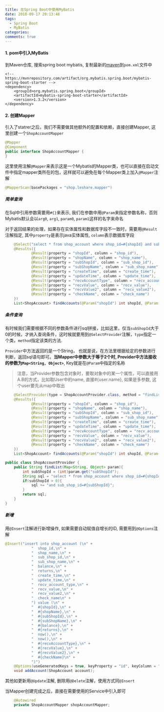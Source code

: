 ```yaml
---
title: 在Spring Boot中使用MyBatis
date: 2018-09-17 20:13:48
tags: 
  - Spring Boot
  - MyBatis
categories:
comments: true
---
```


#### 1. pom中引入MyBatis

到Maven仓库, 搜索spring boot mybatis, 复制最新的[maven](https://mvnrepository.com/artifact/org.mybatis.spring.boot/mybatis-spring-boot-starter/1.3.2)到`pom.xml`文件中

```
<!-- https://mvnrepository.com/artifact/org.mybatis.spring.boot/mybatis-spring-boot-starter -->
<dependency>
    <groupId>org.mybatis.spring.boot</groupId>
    <artifactId>mybatis-spring-boot-starter</artifactId>
    <version>1.3.2</version>
</dependency>

```

#### 2. 创建Mapper

引入了statrer之后，我们不需要做其他额外的配置和依赖，直接创建Mapper, 这里创建一个`ShopAccountMapper`

```java
@Mapper
@Component
public interface ShopAccountMapper {
}
```

这里使用注解`@Mapper`来表示这是一个Mybatis的Mapper类，也可以直接在启动文件中指定mapper类所在的包，这样就可以避免在每个Mapper类上加入`@Mapper`注解

```java
@MapperScan(basePackages = "shop.leshare.mapper")
```

##### 简单查询

在Sql中引用参数需要用`#{}`来表示, 我们在参数中用`@Param`来指定参数名称，否则Mybatis默认会以`arg0`, `arg1`, `param0`, `param1`这样的名字来命名

对于返回结果的处理，如果存在实体属性和数据库字段不一致时，需要用`@Result`注解指定, 其中`property`是表示java实体属性, `column`表示数据库字段

```java
    @Select("select * from shop_account where shop_id=#{shopId} and sub_shop_id=#{subShopId}")
    @Results({
            @Result(property = "shopId", column = "shop_id"),
            @Result(property = "shopName", column = "shop_name"),
            @Result(property = "subShopId", column = "sub_shop_id"),
            @Result(property = "subShopName", column = "sub_shop_name"),
            @Result(property = "createTime", column = "create_time"),
            @Result(property = "updateTime", column = "update_time"),
            @Result(property = "recvAccountType", column = "recv_account_type"),
            @Result(property = "recvValue", column = "recv_value"),
            @Result(property = "recvValue2", column = "recv_value2"),
            @Result(property = "checkName", column = "check_name")
    })
    List<ShopAccount> findAccounts(@Param("shopId") int shopId, @Param("subShopId") int subShopId);
```

##### 条件查询

有时候我们需要根据不同的参数条件进行sql拼接，比如这里，仅当`subShopId`大于0的时候，才纳入查询条件，这时候就要用到`@SelectProvider`注解，`type`指定一个类，`method`指定该类的方法. 

`Provider`中方法返回的是一个String， 也就是说，在方法里根据给定的参数进行判断，返回sql语句即可。**当Mapper中参数大于等于2个时, Provider中方法接收的参数为`Map<String, Object>`**, Key就是在`@Param`中指定的名称

> 注意，当Provider参数包含对象时，要取对象中的某一个属性，可以直接用A.B的方式，比如取User中的name, 直接#{user.name}, 如果是多参数, 这个user要先从map中取出

```java
    @SelectProvider(type = ShopAccountProvider.class, method = "findList")
    @Results({
            @Result(property = "shopId", column = "shop_id"),
            @Result(property = "shopName", column = "shop_name"),
            @Result(property = "subShopId", column = "sub_shop_id"),
            @Result(property = "subShopName", column = "sub_shop_name"),
            @Result(property = "createTime", column = "create_time"),
            @Result(property = "updateTime", column = "update_time"),
            @Result(property = "recvAccountType", column = "recv_account_type"),
            @Result(property = "recvValue", column = "recv_value"),
            @Result(property = "recvValue2", column = "recv_value2"),
            @Result(property = "checkName", column = "check_name")
    })
    List<ShopAccount> findAccounts(@Param("shopId") int shopId, @Param("subShopId") int subShopId);
```

```java
public class ShopAccountProvider {
    public String findList(Map<String, Object> param){
        int subShopId = (int)param.get("subShopId");
        String sql = "select * from shop_account where shop_id=#{shopId}\n";
        if(subShopId > 0){
            sql += "and sub_shop_id=#{subShopId}";
        }
        return sql;
    }
}
```

##### 新增

用`@Insert`注解进行新增操作, 如果需要自动赋值自增长的ID, 需要用到`@Options`注解

```java
@Insert("insert into shop_account (\n" +
            "  shop_id,\n" +
            "  shop_name,\n" +
            "  sub_shop_id,\n" +
            "  sub_shop_name,\n" +
            "  balance,\n" +
            "  returns,\n" +
            "  create_time,\n" +
            "  update_time,\n" +
            "  recv_account_type,\n" +
            "  recv_value,\n" +
            "  recv_value2,\n" +
            "  check_name\n" +
            ") value (\n" +
            "  #{shopId},\n" +
            "  #{shopName},\n" +
            "  #{subShopId},\n" +
            "  #{subShopName},\n" +
            "  #{balance},\n" +
            "  #{returns},\n" +
            "  now(),\n" +
            "  now(),\n" +
            "  #{recvAccountType},\n" +
            "  #{recvValue},\n" +
            "  #{recvValue2},\n" +
            "  #{checkName}\n" +
            ")")
    @Options(useGeneratedKeys = true, keyProperty = "id", keyColumn = "id")
    void addAccount(ShopAccount account);
```

其他如更新用`@Update`注解, 删除用`@Delete`注解，使用方式同`@Insert`

当Mapper创建完成之后，直接在需要使用的Service中引入即可

```java
    @Autowired
    private ShopAccountMapper shopAccountMapper;
```